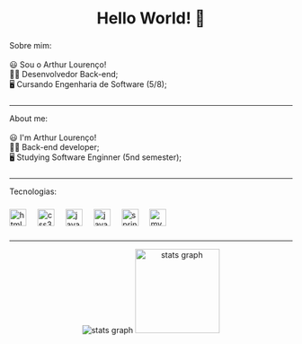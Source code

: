 <h1 align="center">Hello World! 👋</h1>

###

<p align="left">Sobre mim:<br><br>😃 Sou o Arthur Lourenço!<br>👩‍💻 Desenvolvedor Back-end;<br>🖥️ Cursando Engenharia de Software (5/8);</p>

###
<hr>
<p align="left">About me:<br><br>😃 I'm Arthur Lourenço!<br>👩‍💻 Back-end developer;<br>🖥️ Studying Software Enginner (5nd semester);</p>

###
<hr>
<p align="left">Tecnologias:</p>

###

<div align="left">
  <img src="https://cdn.jsdelivr.net/gh/devicons/devicon/icons/html5/html5-original.svg" height="30" alt="html5 logo"  />
  <img width="12" />
  <img src="https://cdn.jsdelivr.net/gh/devicons/devicon/icons/css3/css3-original.svg" height="30" alt="css3 logo"  />
  <img width="12" />
  <img src="https://cdn.jsdelivr.net/gh/devicons/devicon/icons/javascript/javascript-original.svg" height="30" alt="javascript logo"  />
  <img width="12" />
  <img src="https://cdn.jsdelivr.net/gh/devicons/devicon/icons/java/java-original.svg" height="30" alt="java logo"  />
  <img width="12" />
  <img src="https://cdn.jsdelivr.net/gh/devicons/devicon/icons/spring/spring-original.svg" height="30" alt="spring logo"  />
  <img width="12" />
  <img src="https://cdn.jsdelivr.net/gh/devicons/devicon/icons/mysql/mysql-original.svg" height="30" alt="mysql logo"  />
</div>

###
<hr>
<div align="center">
  <img src=https://github-readme-stats.vercel.app/api?username=lourez&show_icons=true&theme=tokyonight"height="150" alt="stats graph"/>
  <img src="https://github-readme-stats.vercel.app/api/top-langs/?username=lourez&layout=compact&hide_title=false&hide_rank=false&show_icons=true&include_all_commits=true&count_private=true&disable_animations=false&theme=tokyonight&locale=en&hide_border=false" height="150" alt="stats graph"/>
</div>

###
